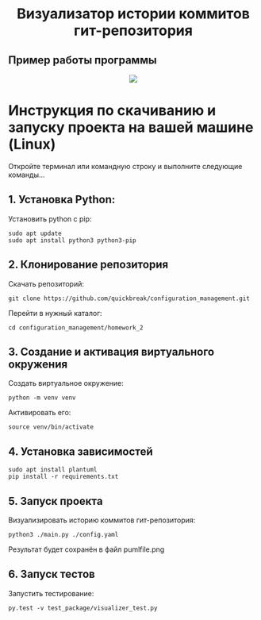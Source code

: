 <h1 align="center">
  Визуализатор истории коммитов гит-репозитория
</h1>

## Пример работы программы
<div align="center">
  <img src="https://github.com/user-attachments/assets/e9d17151-191b-468d-9938-e67f4785d72d">
</div>

# Инструкция по скачиванию и запуску проекта на вашей машине (Linux)
Откройте терминал или командную строку и выполните следующие команды...  
## 1. Установка Python:
Установить python с pip:
```
sudo apt update  
sudo apt install python3 python3-pip
```
## 2. Клонирование репозитория
Скачать репозиторий:
```
git clone https://github.com/quickbreak/configuration_management.git
```
Перейти в нужный каталог:
```
cd configuration_management/homework_2
```
## 3. Создание и активация виртуального окружения
Создать виртуальное окружение:
```
python -m venv venv
```
Активировать его:
```
source venv/bin/activate
```
## 4. Установка зависимостей
```
sudo apt install plantuml
pip install -r requirements.txt
```
## 5. Запуск проекта
Визуализировать историю коммитов гит-репозитория:
```
python3 ./main.py ./config.yaml
```
Результат будет сохранён в файл pumlfile.png
## 6. Запуск тестов
Запустить тестирование:
```
py.test -v test_package/visualizer_test.py
```
